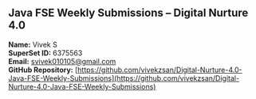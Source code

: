 ## Java FSE Weekly Submissions – Digital Nurture 4.0

**Name:** Vivek S  
**SuperSet ID:** 6375563  
**Email:** svivek010105@gmail.com  
**GitHub Repository:** [https://github.com/vivekzsan/Digital-Nurture-4.0-Java-FSE-Weekly-Submissions](https://github.com/vivekzsan/Digital-Nurture-4.0-Java-FSE-Weekly-Submissions)
